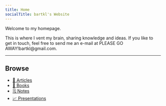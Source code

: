 ```yaml
---
title: Home
socialTitle: bartkl's Website
---
```


Welcome to my homepage.

This is where I vent my brain, sharing knowledge and ideas. If you like to get in touch, feel free to send me an e-mail at <span class="blockspam" aria-hidden="true">PLEASE GO AWAY!</span>bartkl@<!-- sdfjsdhfkjypcs -->gmail.com.

---

## Browse

  * [📰 Articles](/Articles)
  * [📖 Books](/Books)
  * [🗒️  Notes](/Notes)
  * [📈 Presentations](/Presentations)
